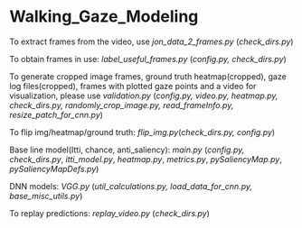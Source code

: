 # Walking_Gaze_Modeling

To extract frames from the video, use _jon_data_2_frames.py_ (_check_dirs.py_)

To obtain frames in use: _label_useful_frames.py_ (_config.py, check_dirs.py_)

To generate cropped image frames, ground truth heatmap(cropped), gaze log files(cropped), frames with plotted gaze points and a video for visualization, please use _validation.py_ (_config.py, video.py, heatmap.py, check_dirs.py, randomly_crop_image.py, read_frameInfo.py, resize_patch_for_cnn.py_)

To flip img/heatmap/ground truth: _flip_img.py_(_check_dirs.py, config.py_)

Base line model(Itti, chance, anti_saliency): _main.py_ (_config.py, check_dirs.py_, _itti_model.py_, _heatmap.py_, _metrics.py_, _pySaliencyMap.py_, _pySaliencyMapDefs.py_)

DNN models: _VGG.py_ (_util_calculations.py, load_data_for_cnn.py, base_misc_utils.py_)

To replay predictions: _replay_video.py_ (_check_dirs.py_)
